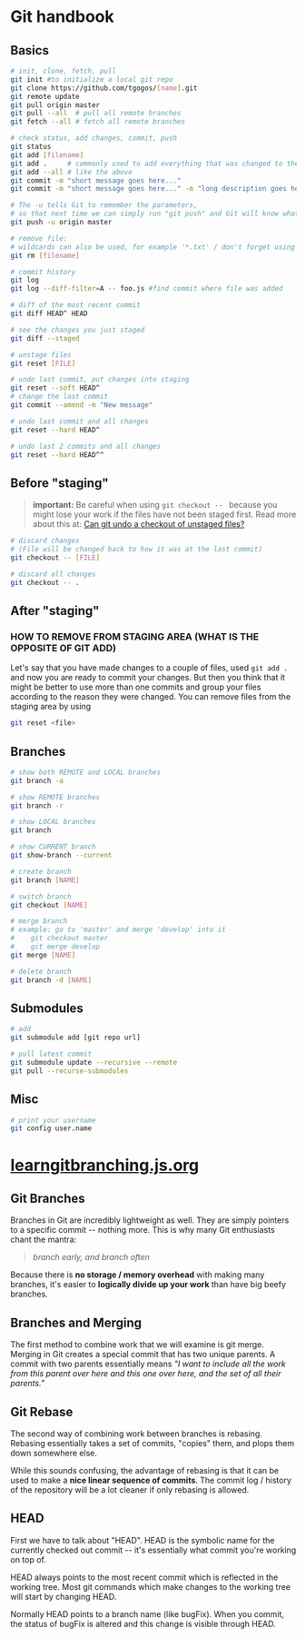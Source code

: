 # Git handbook

## Basics
```bash
# init, clone, fetch, pull
git init #to initialize a local git repo
git clone https://github.com/tgogos/[name].git
git remote update
git pull origin master
git pull --all  # pull all remote branches
git fetch --all # fetch all remote branches

# check status, add changes, commit, push
git status
git add [filename]
git add .     # commonly used to add everything that was changed to the staging area
git add --all # like the above
git commit -m "short message goes here..."
git commit -m "short message goes here..." -m "long description goes here (optional)..."

# The -u tells Git to remember the parameters,
# so that next time we can simply run "git push" and Git will know what to do.
git push -u origin master

# remove file:
# wildcards can also be used, for example '*.txt' / don't forget using quotes
git rm [filename]

# commit history
git log
git log --diff-filter=A -- foo.js #find commit where file was added

# diff of the most recent commit
git diff HEAD^ HEAD

# see the changes you just staged
git diff --staged

# unstage files
git reset [FILE]

# undo last commit, put changes into staging
git reset --soft HEAD^
# change the last commit
git commit --amend -m "New message"

# undo last commit and all changes
git reset --hard HEAD^

# undo last 2 commits and all changes
git reset --hard HEAD^^

```


## Before "staging"

> **important:** Be careful when using `git checkout -- ` because you might lose your work if the files have not been staged first. Read more about this at: [Can git undo a checkout of unstaged files?](http://stackoverflow.com/questions/2689265/can-git-undo-a-checkout-of-unstaged-files) 

```bash
# discard changes
# (File will be changed back to how it was at the last commit)
git checkout -- [FILE]

# discard all changes
git checkout -- .
```

## After "staging"
### HOW TO REMOVE FROM STAGING AREA (WHAT IS THE OPPOSITE OF GIT ADD)

Let's say that you have made changes to a couple of files, used `git add .` and now you are ready to commit your changes.
But then you think that it might be better to use more than one commits and group your files according to the reason they were changed. You can remove files from the staging area by using 
```bash
git reset <file>
```



## Branches
```bash
# show both REMOTE and LOCAL branches
git branch -a

# show REMOTE branches
git branch -r

# show LOCAL branches
git branch

# show CURRENT branch
git show-branch --current

# create branch
git branch [NAME]

# switch branch
git checkout [NAME]

# merge branch
# example: go to 'master' and merge 'develop' into it
#    git checkout master
#    git merge develop
git merge [NAME]

# delete branch
git branch -d [NAME]
```


## Submodules
```bash
# add
git submodule add [git repo url]

# pull latest commit
git submodule update --recursive --remote
git pull --recurse-submodules
```

	

## Misc
```bash	
# print your username
git config user.name

```

# [learngitbranching.js.org](https://learngitbranching.js.org/)

## Git Branches
Branches in Git are incredibly lightweight as well. They are simply pointers to a specific commit -- nothing more. This is why many Git enthusiasts chant the mantra:

> *branch early, and branch often*

Because there is **no storage / memory overhead** with making many branches, it's easier to **logically divide up your work** than have big beefy branches.


## Branches and Merging
The first method to combine work that we will examine is git merge. Merging in Git creates a special commit that has two unique parents. A commit with two parents essentially means *"I want to include all the work from this parent over here and this one over here, and the set of all their parents."*


## Git Rebase
The second way of combining work between branches is rebasing. Rebasing essentially takes a set of commits, "copies" them, and plops them down somewhere else.

While this sounds confusing, the advantage of rebasing is that it can be used to make a **nice linear sequence of commits**. The commit log / history of the repository will be a lot cleaner if only rebasing is allowed.


## HEAD

First we have to talk about "HEAD". HEAD is the symbolic name for the currently checked out commit -- it's essentially what commit you're working on top of.

HEAD always points to the most recent commit which is reflected in the working tree. Most git commands which make changes to the working tree will start by changing HEAD.

Normally HEAD points to a branch name (like bugFix). When you commit, the status of bugFix is altered and this change is visible through HEAD.
